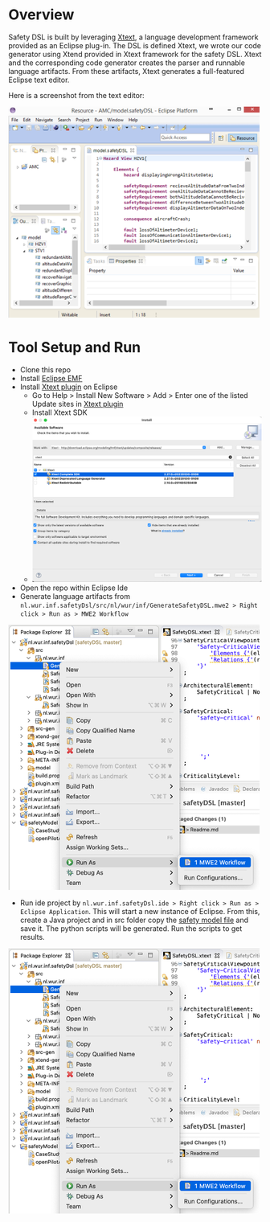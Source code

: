 # Overview
Safety DSL is built by leveraging [Xtext](https://www.eclipse.org/Xtext/), a language development framework provided as an Eclipse plug-in. The DSL is defined Xtext, we wrote our code generator using Xtend provided in Xtext framework for the safety DSL. Xtext and the corresponding code generator creates the parser and runnable language artifacts. From these artifacts, Xtext generates a full-featured Eclipse text editor. 

Here is a screenshot from the text editor: 

<img src="img/dsltool.png" style="width:500px;"/>

# Tool Setup and Run
- Clone this repo
- Install [Eclipse EMF](https://www.eclipse.org/downloads/packages/release/2022-06/r/eclipse-modeling-tools)
- Install [Xtext plugin](https://www.eclipse.org/Xtext/download.html) on Eclipse
    - Go to Help > Install New Software > Add > Enter one of the listed Update sites in [Xtext plugin](https://www.eclipse.org/Xtext/download.html)
    - Install Xtext SDK
    - <img src="img/xtext-installation.png" style="width:500px;"/>
- Open the repo within Eclipse Ide
- Generate language artifacts from `nl.wur.inf.safetyDsl/src/nl/wur/inf/GenerateSafetyDSL.mwe2 > Right click > Run as > MWE2 Workflow` 

<img src="img/xtext1.png" style="width:500px;"/>

- Run ide project by `nl.wur.inf.safetyDsl.ide > Right click > Run as > Eclipse Application`. This will start a new instance of Eclipse. From this, create a Java project and in src folder copy the [safety model file](https://github.com/havvagulay/safetyDsl/blob/master/safetyModel/openPilotAlertManager.safety) and save it. The python scripts will be generated. Run the scripts to get results. 

<img src="img/xtext1.png" style="width:500px;"/>
